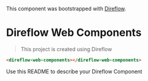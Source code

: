 This component was bootstrapped with [Direflow](https://direflow.io).

# Direflow Web Components
> This project is created using Direflow

```html
<direflow-web-components></direflow-web-components>
```

Use this README to describe your Direflow Component